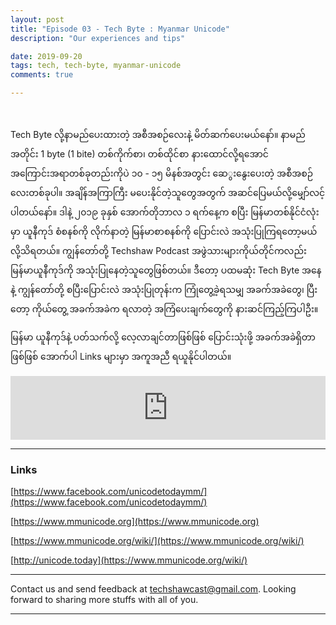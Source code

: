 ```yaml
---
layout: post
title: "Episode 03 - Tech Byte : Myanmar Unicode"
description: "Our experiences and tips"

date: 2019-09-20
tags: tech, tech-byte, myanmar-unicode
comments: true

--- 
```


<br/>

Tech Byte လို့နာမည်ပေးထားတဲ့ အစီအစဉ်လေးနဲ့ မိတ်ဆက်ပေးမယ်နော်။
နာမည်အတိုင်း 1 byte (1 bite) တစ်ကိုက်စာ၊ တစ်ထိုင်စာ နားထောင်လို့ရအောင် အကြောင်းအရာတစ်ခုတည်းကိုပဲ ၁၀ - ၁၅ မိနစ်အတွင်း ဆေွးနွေးပေးတဲ့ အစီအစဉ်လေးတစ်ခုပါ။ အချိန်အကြာကြီး မပေးနိုင်တဲ့သူတွေအတွက် အဆင်ပြေမယ်လို့မျှော်လင့်ပါတယ်နော်။
ဒါနဲ့ ၂၀၁၉ ခုနှစ် အောက်တိုဘာလ ၁ ရက်နေ့က စပြီး မြန်မာတစ်နိုင်ငံလုံးမှာ ယူနီကုဒ် စံစနစ်ကို လိုက်နာတဲ့ မြန်မာစာစနစ်ကို ပြောင်းလဲ အသုံးပြုကြရတော့မယ်လို့သိရတယ်။ ကျွန်တော်တို့ Techshaw Podcast အဖွဲသားများကိုယ်တိုင်ကလည်း မြန်မာယူနီကုဒ်ကို အသုံးပြုနေတဲ့သူတွေဖြစ်တယ်။ ဒီတော့ ပထမဆုံး Tech Byte အနေနဲ့ ကျွန်တော်တို့ စပြီးပြောင်းလဲ အသုံးပြုတုန်းက ကြုံတွေ့ခဲ့ရသမျှ အခက်အခဲတွေ၊ ပြီးတော့ ကိုယ်တွေ့ အခက်အခဲက ရလာတဲ့ အကြံပေးချက်တွေကို နားဆင်ကြည့်ကြပါဦး။

မြန်မာ ယူနီကုဒ်နဲ့ ပတ်သက်လို့ လေ့လာချင်တာဖြစ်ဖြစ် ပြောင်းသုံးဖို့ အခက်အခဲရှိတာဖြစ်ဖြစ် အောက်ပါ Links များမှာ အကူအညီ ရယူနိုင်ပါတယ်။


<iframe src="https://anchor.fm/techshaw/embed/episodes/Tech-Byte--Myanmar-Unicode-e5esrk" height="102px" width="100%" frameborder="0" scrolling="no"></iframe>

***

### Links

[https://www.facebook.com/unicodetodaymm/](https://www.facebook.com/unicodetodaymm/)

[https://www.mmunicode.org](https://www.mmunicode.org)

[https://www.mmunicode.org/wiki/](https://www.mmunicode.org/wiki/)

[http://unicode.today](https://www.mmunicode.org/wiki/)

***



Contact us and send feedback at [techshawcast@gmail.com](mailto:techshawcast@gmail.com). Looking forward to sharing more stuffs with all of you.

---